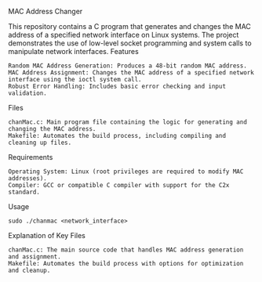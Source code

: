 MAC Address Changer

This repository contains a C program that generates and changes the MAC address of a specified network interface on Linux systems. The project demonstrates the use of low-level socket programming and system calls to manipulate network interfaces.
Features

    Random MAC Address Generation: Produces a 48-bit random MAC address.
    MAC Address Assignment: Changes the MAC address of a specified network interface using the ioctl system call.
    Robust Error Handling: Includes basic error checking and input validation.

Files

    chanMac.c: Main program file containing the logic for generating and changing the MAC address.
    Makefile: Automates the build process, including compiling and cleaning up files.

Requirements

    Operating System: Linux (root privileges are required to modify MAC addresses).
    Compiler: GCC or compatible C compiler with support for the C2x standard.

Usage
    
    sudo ./chanmac <network_interface>

Explanation of Key Files

    chanMac.c: The main source code that handles MAC address generation and assignment.
    Makefile: Automates the build process with options for optimization and cleanup.
